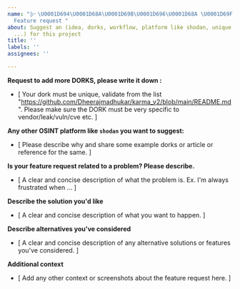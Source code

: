 ```yaml
---
name: "⡷⠂\U0001D694\U0001D68A\U0001D69B\U0001D696\U0001D68A \U0001D69F\U0001D7F8⠐⢾
  Feature request "
about: Suggest an (idea, dorks, workflow, platform like shodan, unique technique,
  ...) for this project
title: ''
labels: ''
assignees: ''

---
```


**Request to add more DORKS, please write it down :**
* [ Your dork must be unique, validate from the list "https://github.com/Dheerajmadhukar/karma_v2/blob/main/README.md". Please make sure the DORK must be very specific to vendor/leak/vuln/cve etc. ]

**Any other OSINT platform like `shodan` you want to suggest:**
* [ Please describe why and share some example dorks or article or reference for the same. ]

**Is your feature request related to a problem? Please describe.**
* [ A clear and concise description of what the problem is. Ex. I'm always frustrated when ... ]

**Describe the solution you'd like**
* [ A clear and concise description of what you want to happen. ]

**Describe alternatives you've considered**
* [ A clear and concise description of any alternative solutions or features you've considered. ]

**Additional context**
* [ Add any other context or screenshots about the feature request here. ]
